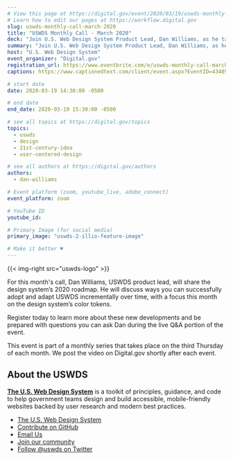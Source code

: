 ```yaml
---
# View this page at https://digital.gov/event/2020/03/19/uswds-monthly-call-march-2020/
# Learn how to edit our pages at https://workflow.digital.gov
slug: uswds-monthly-call-march-2020
title: "USWDS Monthly Call - March 2020"
deck: "Join U.S. Web Design System Product Lead, Dan Williams, as he talks about the design system and answers your questions."
summary: "Join U.S. Web Design System Product Lead, Dan Williams, as he talks about the design system and answers your questions."
host: "U.S. Web Design System"
event_organizer: "Digital.gov"
registration_url: https://www.eventbrite.com/e/uswds-monthly-call-march-2020-registration-93324956457
captions: https://www.captionedtext.com/client/event.aspx?EventID=4340546&CustomerID=321

# start date
date: 2020-03-19 14:30:00 -0500

# end date
end_date: 2020-03-19 15:30:00 -0500

# see all topics at https://digital.gov/topics
topics:
  - uswds
  - design
  - 21st-century-idea
  - user-centered-design

# see all authors at https://digital.gov/authors
authors:
  - dan-williams

# Event platform (zoom, youtube_live, adobe_connect)
event_platform: zoom

# YouTube ID
youtube_id:

# Primary Image (for social media)
primary_image: "uswds-2-illio-feature-image"

# Make it better ♥
---
```


{{< img-right src="uswds-logo" >}}

For this month's call, Dan Williams, USWDS product lead, will share the design system’s 2020 roadmap. He will discuss ways you can successfully adopt and adapt USWDS incrementally over time, with a focus this month on the design system’s color tokens.

Register today to learn more about these new developments and be prepared with questions you can ask Dan during the live Q&A portion of the event.

This event is part of a monthly series that takes place on the third Thursday of each month. We post the video on Digital.gov shortly after each event.

## About the USWDS
[**The U.S. Web Design System**](https://designsystem.digital.gov/) is a toolkit of principles, guidance, and code to help government teams design and build accessible, mobile-friendly websites backed by user research and modern best practices.

- [The U.S. Web Design System](https://designsystem.digital.gov/)
- [Contribute on GitHub](https://github.com/uswds/uswds/issues)
- [Email Us](mailto:uswds@support.digitalgov.gov)
- [Join our community](https://digital.gov/communities/uswds/)
- [Follow @uswds on Twitter](https://twitter.com/uswds)
